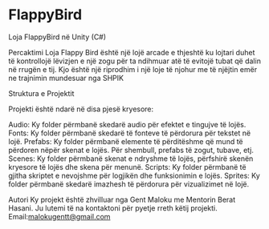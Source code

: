 # FlappyBird
Loja FlappyBird në Unity (C#)


Percaktimi
Loja Flappy Bird është një lojë arcade e thjeshtë ku lojtari duhet të kontrollojë lëvizjen e një zogu për ta ndihmuar atë të evitojë tubat që dalin në rrugën e tij. Kjo është një riprodhim i një loje të njohur me të njëjtin emër ne trajnimin mundesuar nga SHPIK

Struktura e Projektit

Projekti është ndarë në disa pjesë kryesore:

Audio: Ky folder përmbanë skedarë audio për efektet e tingujve të lojës.
Fonts: Ky folder përmbanë skedarë të fonteve të përdorura për tekstet në lojë.
Prefabs: Ky folder përmbanë elemente të përditëshme që mund të përdoren nëpër skenat e lojës. Për shembull, prefabs të zogut, tubave, etj.
Scenes: Ky folder përmbanë skenat e ndryshme të lojës, përfshirë skenën kryesore të lojës dhe skena për menunë.
Scripts: Ky folder përmbanë të gjitha skriptet e nevojshme për logjikën dhe funksionimin e lojës.
Sprites: Ky folder përmbanë skedarë imazhesh të përdorura për vizualizimet në lojë.

Autori
Ky projekt është zhvilluar nga Gent Maloku me Mentorin Berat Hasani. 
Ju lutemi të na kontaktoni për pyetje rreth këtij projekti.
Email:malokugentt@gmail.com
